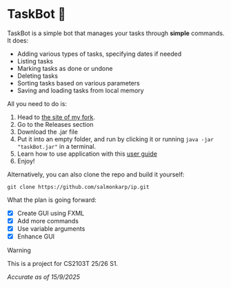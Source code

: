 # TaskBot :book:
TaskBot is a simple bot that manages your tasks through **simple** commands. It does:
- Adding various types of tasks, specifying dates if needed
- Listing tasks
- Marking tasks as done or undone
- Deleting tasks
- Sorting tasks based on various parameters
- Saving and loading tasks from local memory

All you need to do is:
1. Head to [the site of my fork](https://github.com/salmonkarp/ip).
2. Go to the Releases section
3. Download the .jar file
4. Put it into an empty folder, and run by clicking it or running `java -jar "taskBot.jar"` in a terminal.
5. Learn how to use application with this [user guide](https://salmonkarp.github.io/ip/)
6. Enjoy!

Alternatively, you can also clone the repo and build it yourself:
```
git clone https://github.com/salmonkarp/ip.git
```

What the plan is going forward:
- [X] Create GUI using FXML
- [X] Add more commands
- [X] Use variable arguments
- [X] Enhance GUI

> [!WARNING]
> This is a project for CS2103T 25/26 S1.

_Accurate as of 15/9/2025_

